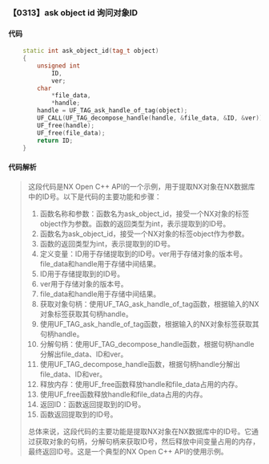 ### 【0313】ask object id 询问对象ID

#### 代码

```cpp
    static int ask_object_id(tag_t object)  
    {  
        unsigned int  
            ID,  
            ver;  
        char  
            *file_data,  
            *handle;  
        handle = UF_TAG_ask_handle_of_tag(object);  
        UF_CALL(UF_TAG_decompose_handle(handle, &file_data, &ID, &ver));  
        UF_free(handle);  
        UF_free(file_data);  
        return ID;  
    }

```

#### 代码解析

> 这段代码是NX Open C++ API的一个示例，用于提取NX对象在NX数据库中的ID号。以下是代码的主要功能和步骤：
>
> 1. 函数名称和参数：函数名为ask_object_id，接受一个NX对象的标签object作为参数。函数的返回类型为int，表示提取到的ID号。
> 2. 函数名为ask_object_id，接受一个NX对象的标签object作为参数。
> 3. 函数的返回类型为int，表示提取到的ID号。
> 4. 定义变量：ID用于存储提取到的ID号。ver用于存储对象的版本号。file_data和handle用于存储中间结果。
> 5. ID用于存储提取到的ID号。
> 6. ver用于存储对象的版本号。
> 7. file_data和handle用于存储中间结果。
> 8. 获取对象句柄：使用UF_TAG_ask_handle_of_tag函数，根据输入的NX对象标签获取其句柄handle。
> 9. 使用UF_TAG_ask_handle_of_tag函数，根据输入的NX对象标签获取其句柄handle。
> 10. 分解句柄：使用UF_TAG_decompose_handle函数，根据句柄handle分解出file_data、ID和ver。
> 11. 使用UF_TAG_decompose_handle函数，根据句柄handle分解出file_data、ID和ver。
> 12. 释放内存：使用UF_free函数释放handle和file_data占用的内存。
> 13. 使用UF_free函数释放handle和file_data占用的内存。
> 14. 返回ID：函数返回提取到的ID号。
> 15. 函数返回提取到的ID号。
>
> 总体来说，这段代码的主要功能是提取NX对象在NX数据库中的ID号。它通过获取对象的句柄，分解句柄来获取ID号，然后释放中间变量占用的内存，最终返回ID号。这是一个典型的NX Open C++ API的使用示例。
>
